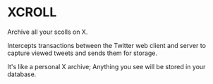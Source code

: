 # XCROLL

Archive all your scolls on X.

Intercepts transactions between the Twitter web client and server to capture viewed tweets and sends them for storage.

It's like a personal X archive; Anything you see will be stored in your database.
